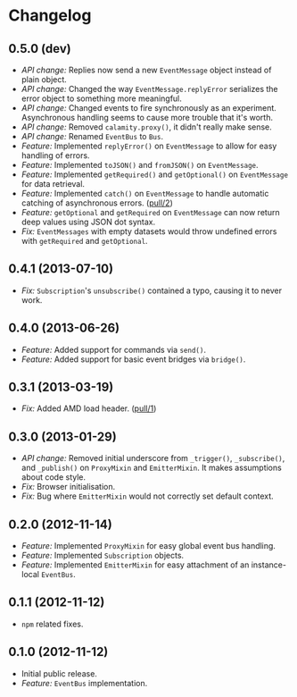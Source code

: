 # Changelog

## 0.5.0 (dev)
* *API change:* Replies now send a new `EventMessage` object instead of plain object.
* *API change:* Changed the way `EventMessage.replyError` serializes the error object to something more meaningful.
* *API change:* Changed events to fire synchronously as an experiment. Asynchronous handling seems to cause more trouble that it's worth.
* *API change:* Removed `calamity.proxy()`, it didn't really make sense.
* *API change:* Renamed `EventBus` to `Bus`.
* *Feature:* Implemented `replyError()` on `EventMessage` to allow for easy handling of errors.
* *Feature:* Implemented `toJSON()`  and `fromJSON()` on `EventMessage`.
* *Feature:* Implemented `getRequired()`  and `getOptional()` on `EventMessage` for data retrieval.
* *Feature:* Implemented `catch()` on `EventMessage` to handle automatic catching of asynchronous errors. ([pull/2][pull/2])
* *Feature:* `getOptional` and `getRequired` on `EventMessage` can now return deep values using JSON dot syntax.
* *Fix:* `EventMessages` with empty datasets would throw undefined errors with `getRequired` and `getOptional`.

## 0.4.1 (2013-07-10)
* *Fix:* `Subscription`'s `unsubscribe()` contained a typo, causing it to never work.

## 0.4.0 (2013-06-26)
* *Feature:* Added support for commands via `send()`.
* *Feature:* Added support for basic event bridges via `bridge()`.

## 0.3.1 (2013-03-19)
* *Fix:* Added AMD load header. ([pull/1][pull/1])

## 0.3.0 (2013-01-29)
* *API change:* Removed initial underscore from `_trigger()`, `_subscribe()`, and `_publish()` on `ProxyMixin` and `EmitterMixin`. It makes assumptions about code style.
* *Fix:* Browser initialisation.
* *Fix:* Bug where `EmitterMixin` would not correctly set default context.

## 0.2.0 (2012-11-14)

* *Feature:* Implemented `ProxyMixin` for easy global event bus handling.
* *Feature:* Implemented `Subscription` objects.
* *Feature:* Implemented `EmitterMixin` for easy attachment of an instance-local `EventBus`.

## 0.1.1 (2012-11-12)

* `npm` related fixes.

## 0.1.0 (2012-11-12)

* Initial public release.
* *Feature:* `EventBus` implementation.

[pull/1]: https://bitbucket.org/kennethjor/calamity/pull-request/1 "Added RequireJS support to init.js."
[pull/2]: https://bitbucket.org/kennethjor/calamity/pull-request/2 "Error proxy."
